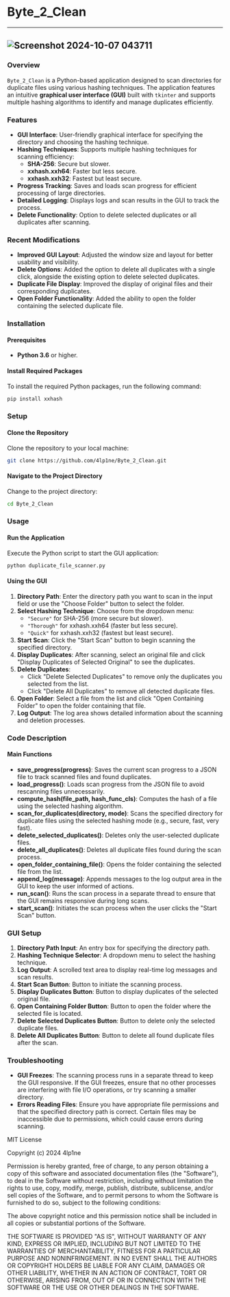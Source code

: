 # Byte_2_Clean
---
![Screenshot 2024-10-07 043711](https://github.com/user-attachments/assets/b200759b-1237-4205-a6ec-fbee9a50d7ac)
---
### Overview
`Byte_2_Clean` is a Python-based application designed to scan directories for duplicate files using various hashing techniques. The application features an intuitive **graphical user interface (GUI)** built with `tkinter` and supports multiple hashing algorithms to identify and manage duplicates efficiently.

### Features
- **GUI Interface**: User-friendly graphical interface for specifying the directory and choosing the hashing technique.
- **Hashing Techniques**: Supports multiple hashing techniques for scanning efficiency:
  - **SHA-256**: Secure but slower.
  - **xxhash.xxh64**: Faster but less secure.
  - **xxhash.xxh32**: Fastest but least secure.
- **Progress Tracking**: Saves and loads scan progress for efficient processing of large directories.
- **Detailed Logging**: Displays logs and scan results in the GUI to track the process.
- **Delete Functionality**: Option to delete selected duplicates or all duplicates after scanning.

### Recent Modifications
- **Improved GUI Layout**: Adjusted the window size and layout for better usability and visibility.
- **Delete Options**: Added the option to delete all duplicates with a single click, alongside the existing option to delete selected duplicates.
- **Duplicate File Display**: Improved the display of original files and their corresponding duplicates.
- **Open Folder Functionality**: Added the ability to open the folder containing the selected duplicate file.
  
### Installation

#### Prerequisites
- **Python 3.6** or higher.

#### Install Required Packages
To install the required Python packages, run the following command:
```bash
pip install xxhash
```

### Setup

#### Clone the Repository
Clone the repository to your local machine:
```bash
git clone https://github.com/4lp1ne/Byte_2_Clean.git
```

#### Navigate to the Project Directory
Change to the project directory:
```bash
cd Byte_2_Clean
```

### Usage

#### Run the Application
Execute the Python script to start the GUI application:
```bash
python duplicate_file_scanner.py
```

#### Using the GUI
1. **Directory Path**: Enter the directory path you want to scan in the input field or use the "Choose Folder" button to select the folder.
2. **Select Hashing Technique**: Choose from the dropdown menu:
   - `"Secure"` for SHA-256 (more secure but slower).
   - `"Thorough"` for xxhash.xxh64 (faster but less secure).
   - `"Quick"` for xxhash.xxh32 (fastest but least secure).
3. **Start Scan**: Click the "Start Scan" button to begin scanning the specified directory.
4. **Display Duplicates**: After scanning, select an original file and click "Display Duplicates of Selected Original" to see the duplicates.
5. **Delete Duplicates**: 
   - Click "Delete Selected Duplicates" to remove only the duplicates you selected from the list.
   - Click "Delete All Duplicates" to remove all detected duplicate files.
6. **Open Folder**: Select a file from the list and click "Open Containing Folder" to open the folder containing that file.
7. **Log Output**: The log area shows detailed information about the scanning and deletion processes.

### Code Description

#### Main Functions
- **save_progress(progress)**: Saves the current scan progress to a JSON file to track scanned files and found duplicates.
- **load_progress()**: Loads scan progress from the JSON file to avoid rescanning files unnecessarily.
- **compute_hash(file_path, hash_func_cls)**: Computes the hash of a file using the selected hashing algorithm.
- **scan_for_duplicates(directory, mode)**: Scans the specified directory for duplicate files using the selected hashing mode (e.g., secure, fast, very fast).
- **delete_selected_duplicates()**: Deletes only the user-selected duplicate files.
- **delete_all_duplicates()**: Deletes all duplicate files found during the scan process.
- **open_folder_containing_file()**: Opens the folder containing the selected file from the list.
- **append_log(message)**: Appends messages to the log output area in the GUI to keep the user informed of actions.
- **run_scan()**: Runs the scan process in a separate thread to ensure that the GUI remains responsive during long scans.
- **start_scan()**: Initiates the scan process when the user clicks the "Start Scan" button.

### GUI Setup
1. **Directory Path Input**: An entry box for specifying the directory path.
2. **Hashing Technique Selector**: A dropdown menu to select the hashing technique.
3. **Log Output**: A scrolled text area to display real-time log messages and scan results.
4. **Start Scan Button**: Button to initiate the scanning process.
5. **Display Duplicates Button**: Button to display duplicates of the selected original file.
6. **Open Containing Folder Button**: Button to open the folder where the selected file is located.
7. **Delete Selected Duplicates Button**: Button to delete only the selected duplicate files.
8. **Delete All Duplicates Button**: Button to delete all found duplicate files after the scan.

### Troubleshooting

- **GUI Freezes**: The scanning process runs in a separate thread to keep the GUI responsive. If the GUI freezes, ensure that no other processes are interfering with file I/O operations, or try scanning a smaller directory.
- **Errors Reading Files**: Ensure you have appropriate file permissions and that the specified directory path is correct. Certain files may be inaccessible due to permissions, which could cause errors during scanning.

MIT License

Copyright (c) 2024 4lp1ne

Permission is hereby granted, free of charge, to any person obtaining a copy
of this software and associated documentation files (the "Software"), to deal
in the Software without restriction, including without limitation the rights
to use, copy, modify, merge, publish, distribute, sublicense, and/or sell
copies of the Software, and to permit persons to whom the Software is
furnished to do so, subject to the following conditions:

The above copyright notice and this permission notice shall be included in all
copies or substantial portions of the Software.

THE SOFTWARE IS PROVIDED "AS IS", WITHOUT WARRANTY OF ANY KIND, EXPRESS OR
IMPLIED, INCLUDING BUT NOT LIMITED TO THE WARRANTIES OF MERCHANTABILITY,
FITNESS FOR A PARTICULAR PURPOSE AND NONINFRINGEMENT. IN NO EVENT SHALL THE
AUTHORS OR COPYRIGHT HOLDERS BE LIABLE FOR ANY CLAIM, DAMAGES OR OTHER
LIABILITY, WHETHER IN AN ACTION OF CONTRACT, TORT OR OTHERWISE, ARISING FROM,
OUT OF OR IN CONNECTION WITH THE SOFTWARE OR THE USE OR OTHER DEALINGS IN THE SOFTWARE.
